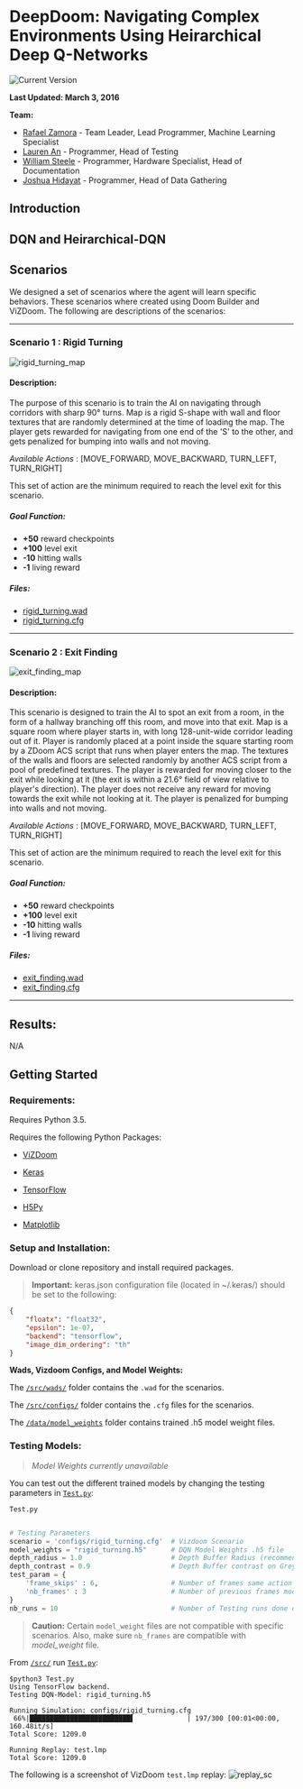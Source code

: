 # DeepDoom: Navigating Complex Environments Using Heirarchical Deep Q-Networks

![Current Version](https://img.shields.io/badge/version-0.0.5-red.svg)

**Last Updated: March 3, 2016**

**Team:**

- [Rafael Zamora](https://github.com/rz4) - Team Leader, Lead Programmer, Machine Learning Specialist
- [Lauren An](https://github.com/AtlasSoft-lsa3) - Programmer, Head of Testing
- [William Steele](https://github.com/billionthb) - Programmer, Hardware Specialist, Head of Documentation
- [Joshua Hidayat](https://github.com/Arngeirr) - Programmer, Head of Data Gathering

## Introduction

## DQN and Heirarchical-DQN


## Scenarios

We designed a set of scenarios where the agent will learn specific behaviors. These
scenarios where created using Doom Builder and ViZDoom. The following are descriptions of
the scenarios:

---

### Scenario 1 : Rigid Turning

![rigid_turning_map](webPhotos/rigid_turning.PNG)
#### Description:
The purpose of this scenario is to train the AI on navigating through corridors with sharp 90° turns. Map is a rigid S-shape with wall and floor textures that are randomly determined at the time of loading the map. The player gets rewarded for navigating from one end of the 'S' to the other, and gets penalized for bumping into walls and not moving.

*Available Actions* : [MOVE_FORWARD, MOVE_BACKWARD, TURN_LEFT, TURN_RIGHT]

This set of action are the minimum required to reach the level exit for this scenario.

##### Goal Function:

- **+50** reward checkpoints
- **+100** level exit
- **-10** hitting walls
- **-1** living reward

##### Files:
- [rigid_turning.wad](src/wads/rigid_turning.wad)
- [rigid_turning.cfg](src/configs/rigid_turning.cfg)

---

### Scenario 2 : Exit Finding

![exit_finding_map](webPhotos/exit_finding.PNG)
#### Description:
This scenario is designed to train the AI to spot an exit from a room, in the form of a
hallway branching off this room, and move into that exit. Map is a square room where
player starts in, with long 128-unit-wide corridor leading out of it. Player is
randomly placed at a point inside the square starting room by a ZDoom ACS script that
runs when player enters the map. The textures of the walls and floors are selected
randomly by another ACS script from a pool of predefined textures. The player is
rewarded for moving closer to the exit while looking at it (the exit is within a 21.6°
field of view relative to player's direction). The player does not receive any reward
for moving towards the exit while not looking at it. The player is penalized for
bumping into walls and not moving.

*Available Actions* : [MOVE_FORWARD, MOVE_BACKWARD, TURN_LEFT, TURN_RIGHT]

This set of action are the minimum required to reach the level exit for this scenario.

##### Goal Function:

- **+50** reward checkpoints
- **+100** level exit
- **-10** hitting walls
- **-1** living reward

##### Files:
- [exit_finding.wad](src/wads/exit_finding.wad)
- [exit_finding.cfg](src/configs/exit_finding.cfg)

---

## Results:

N/A

## Getting Started

### Requirements:

Requires Python 3.5.

Requires the following Python Packages:

- [ViZDoom](https://github.com/Marqt/ViZDoom)

- [Keras](https://github.com/fchollet/keras)

- [TensorFlow](https://tensorflow.org/)

- [H5Py](https://h5py.org/)

- [Matplotlib](http://matplotlib.org/)

### Setup and Installation:

Download or clone repository and install required packages.

>**Important:** keras.json configuration file (located in ~/.keras/) should be set to
>the following:

```json
{
    "floatx": "float32",
    "epsilon": 1e-07,
    "backend": "tensorflow",
    "image_dim_ordering": "th"
}
```

**Wads, Vizdoom Configs, and Model Weights:**

The [`/src/wads/`](src/wads) folder contains the `.wad` for the scenarios.

The [`/src/configs/`](src/configs) folder contains the `.cfg` files for the scenarios.

The [`/data/model_weights`](data/model_weights) folder contains trained .h5 model
weight files.

### Testing Models:

>*Model Weights currently unavailable*

You can test out the different trained models by changing the testing parameters
in [`Test.py`](src/Test.py):

`Test.py`
```python

# Testing Parameters
scenario = 'configs/rigid_turning.cfg'  # Vizdoom Scenario
model_weights = "rigid_turning.h5"      # DQN Model Weights .h5 file
depth_radius = 1.0                      # Depth Buffer Radius (recommended to keep at 1.0)  
depth_contrast = 0.9                    # Depth Buffer contrast on Greyscaled image
test_param = {
    'frame_skips' : 6,                  # Number of frames same action
    'nb_frames' : 3                     # Number of previous frames model uses
}
nb_runs = 10                            # Number of Testing runs done on model

```
> **Caution:** Certain `model_weight` files are not compatible with specific scenarios.
> Also, make sure `nb_frames` are compatible with *model_weight* file.

From [`/src/`](src) run [`Test.py`](src/Test.py):

```
$python3 Test.py
Using TensorFlow backend.
Testing DQN-Model: rigid_turning.h5

Running Simulation: configs/rigid_turning.cfg
 66%|█████████████████████████▌             | 197/300 [00:01<00:00, 160.48it/s]
Total Score: 1209.0

Running Replay: test.lmp
Total Score: 1209.0

```
The following is a screenshot of VizDoom `test.lmp` replay:
![replay_sc](webPhotos/rigid_turning_sc1.png)
